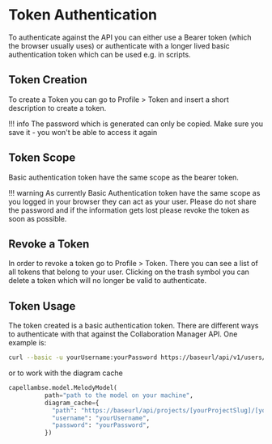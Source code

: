 <!--
 ~ SPDX-FileCopyrightText: Copyright DB Netz AG and the capella-collab-manager contributors
 ~ SPDX-License-Identifier: Apache-2.0
 -->

# Token Authentication

To authenticate against the API you can either use a Bearer token (which the
browser usually uses) or authenticate with a longer lived basic authentication
token which can be used e.g. in scripts.

## Token Creation

To create a Token you can go to Profile > Token and insert a short description
to create a token.

 <!-- prettier-ignore -->

!!! info The password which is generated can only be copied. Make sure you save
it - you won't be able to access it again

## Token Scope

Basic authentication token have the same scope as the bearer token.

<!-- prettier-ignore -->
!!! warning
    As currently Basic Authentication token have the same scope as you logged in your browser they can act as your user. Please do not share the password and if the information gets lost please revoke the token as soon as possible.

## Revoke a Token

In order to revoke a token go to Profile > Token. There you can see a list of
all tokens that belong to your user. Clicking on the trash symbol you can
delete a token which will no longer be valid to authenticate.

## Token Usage

The token created is a basic authentication token. There are different ways to
authenticate with that against the Collaboration Manager API. One example is:

```zsh
curl --basic -u yourUsername:yourPassword https://baseurl/api/v1/users/current/tokens
```

or to work with the diagram cache

```python
capellambse.model.MelodyModel(
          path="path to the model on your machine",
          diagram_cache={
            "path": "https://baseurl/api/projects/[yourProjectSlug]/[yourModelName]/diagrams/%s",
            "username": "yourUsername",
            "password": "yourPassword",
          })
```
